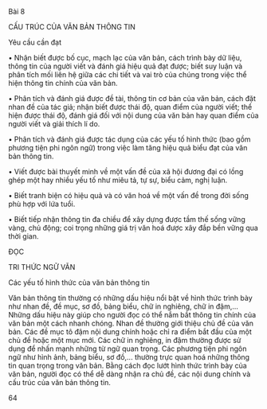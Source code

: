 Bài 8

CẤU TRÚC
CỦA VĂN BẢN THÔNG TIN

Yêu cầu cần đạt

• Nhận biết được bố cục, mạch lạc của văn bản, cách trình bày dữ liệu, thông tin của người viết và đánh giá hiệu quả đạt được; biết suy luận và phân tích mối liên hệ giữa các chi tiết và vai trò của chúng trong việc thể hiện thông tin chính của văn bản.

• Phân tích và đánh giá được đề tài, thông tin cơ bản của văn bản, cách đặt nhan đề của tác giả; nhận biết được thái độ, quan điểm của người viết; thể hiện được thái độ, đánh giá đối với nội dung của văn bản hay quan điểm của người viết và giải thích lí do.

• Phân tích và đánh giá được tác dụng của các yếu tố hình thức (bao gồm phương tiện phi ngôn ngữ) trong việc làm tăng hiệu quả biểu đạt của văn bản thông tin.

• Viết được bài thuyết minh về một vấn đề của xã hội đương đại có lồng ghép một hay nhiều yếu tố như miêu tả, tự sự, biểu cảm, nghị luận.

• Biết tranh biện có hiệu quả và có văn hoá về một vấn đề trong đời sống phù hợp với lứa tuổi.

• Biết tiếp nhận thông tin đa chiều để xây dựng được tầm thế sống vững vàng, chủ động; coi trọng những giá trị văn hoá được xây đắp bền vững qua thời gian.

ĐỌC

TRI THỨC NGỮ VĂN

Các yếu tố hình thức của văn bản thông tin

Văn bản thông tin thường có những dấu hiệu nổi bật về hình thức trình bày như nhan đề, đề mục, sơ đồ, bảng biểu, chữ in nghiêng, chữ in đậm,... Những dấu hiệu này giúp cho người đọc có thể nắm bắt thông tin chính của văn bản một cách nhanh chóng. Nhan đề thường giới thiệu chủ đề của văn bản. Các đề mục tô đậm nội dung chính hoặc chỉ ra điểm bắt đầu của một chủ đề hoặc một mục mới. Các chữ in nghiêng, in đậm thường được sử dụng để nhấn mạnh những từ ngữ quan trọng. Các phương tiện phi ngôn ngữ như hình ảnh, bảng biểu, sơ đồ,... thường trực quan hoá những thông tin quan trọng trong văn bản. Bằng cách đọc lướt hình thức trình bày của văn bản, người đọc có thể dễ dàng nhận ra chủ đề, các nội dung chính và cấu trúc của văn bản thông tin.

64
